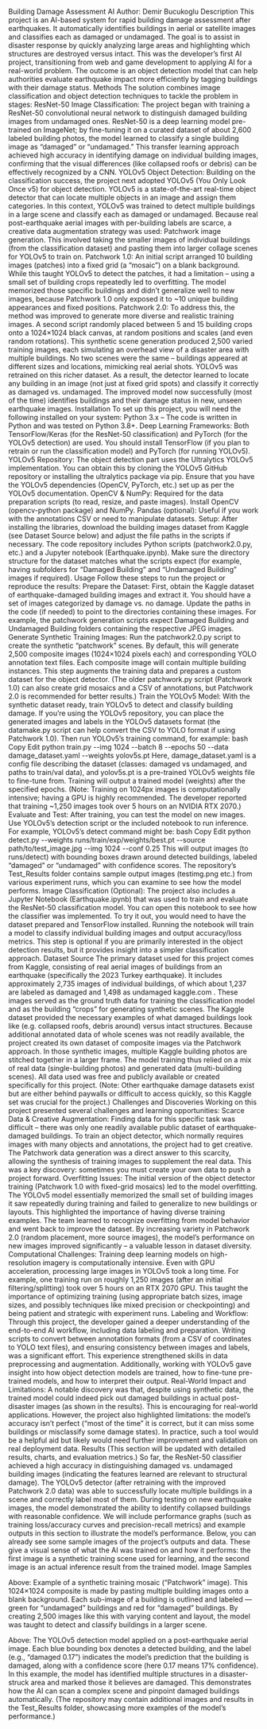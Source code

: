 Building Damage Assessment AI
Author: Demir Bucukoglu
Description
This project is an AI-based system for rapid building damage assessment after earthquakes. It automatically identifies buildings in aerial or satellite images and classifies each as damaged or undamaged. The goal is to assist in disaster response by quickly analyzing large areas and highlighting which structures are destroyed versus intact. This was the developer’s first AI project, transitioning from web and game development to applying AI for a real-world problem. The outcome is an object detection model that can help authorities evaluate earthquake impact more efficiently by tagging buildings with their damage status.
Methods
The solution combines image classification and object detection techniques to tackle the problem in stages:
ResNet-50 Image Classification: The project began with training a ResNet-50 convolutional neural network to distinguish damaged building images from undamaged ones. ResNet-50 is a deep learning model pre-trained on ImageNet; by fine-tuning it on a curated dataset of about 2,600 labeled building photos, the model learned to classify a single building image as “damaged” or “undamaged.” This transfer learning approach achieved high accuracy in identifying damage on individual building images, confirming that the visual differences (like collapsed roofs or debris) can be effectively recognized by a CNN.
YOLOv5 Object Detection: Building on the classification success, the project next adopted YOLOv5 (You Only Look Once v5) for object detection. YOLOv5 is a state-of-the-art real-time object detector that can locate multiple objects in an image and assign them categories. In this context, YOLOv5 was trained to detect multiple buildings in a large scene and classify each as damaged or undamaged. Because real post-earthquake aerial images with per-building labels are scarce, a creative data augmentation strategy was used: Patchwork image generation. This involved taking the smaller images of individual buildings (from the classification dataset) and pasting them into larger collage scenes for YOLOv5 to train on.
Patchwork 1.0: An initial script arranged 10 building images (patches) into a fixed grid (a “mosaic”) on a blank background. While this taught YOLOv5 to detect the patches, it had a limitation – using a small set of building crops repeatedly led to overfitting. The model memorized those specific buildings and didn’t generalize well to new images, because Patchwork 1.0 only exposed it to ~10 unique building appearances and fixed positions.
Patchwork 2.0: To address this, the method was improved to generate more diverse and realistic training images. A second script randomly placed between 5 and 15 building crops onto a 1024×1024 black canvas, at random positions and scales (and even random rotations). This synthetic scene generation produced 2,500 varied training images, each simulating an overhead view of a disaster area with multiple buildings. No two scenes were the same – buildings appeared at different sizes and locations, mimicking real aerial shots. YOLOv5 was retrained on this richer dataset. As a result, the detector learned to locate any building in an image (not just at fixed grid spots) and classify it correctly as damaged vs. undamaged. The improved model now successfully (most of the time) identifies buildings and their damage status in new, unseen earthquake images.
Installation
To set up this project, you will need the following installed on your system:
Python 3.x – The code is written in Python and was tested on Python 3.8+.
Deep Learning Frameworks: Both TensorFlow/Keras (for the ResNet-50 classification) and PyTorch (for the YOLOv5 detection) are used. You should install TensorFlow (if you plan to retrain or run the classification model) and PyTorch (for running YOLOv5).
YOLOv5 Repository: The object detection part uses the Ultralytics YOLOv5 implementation. You can obtain this by cloning the YOLOv5 GitHub repository or installing the ultralytics package via pip. Ensure that you have the YOLOv5 dependencies (OpenCV, PyTorch, etc.) set up as per the YOLOv5 documentation.
OpenCV & NumPy: Required for the data preparation scripts (to read, resize, and paste images). Install OpenCV (opencv-python package) and NumPy.
Pandas (optional): Useful if you work with the annotations CSV or need to manipulate datasets.
Setup: After installing the libraries, download the building images dataset from Kaggle (see Dataset Source below) and adjust the file paths in the scripts if necessary. The code repository includes Python scripts (patchwork2.0.py, etc.) and a Jupyter notebook (Earthquake.ipynb). Make sure the directory structure for the dataset matches what the scripts expect (for example, having subfolders for “Damaged Building” and “Undamaged Building” images if required).
Usage
Follow these steps to run the project or reproduce the results:
Prepare the Dataset: First, obtain the Kaggle dataset of earthquake-damaged building images and extract it. You should have a set of images categorized by damage vs. no damage. Update the paths in the code (if needed) to point to the directories containing these images. For example, the patchwork generation scripts expect Damaged Building and Undamaged Building folders containing the respective JPEG images.
Generate Synthetic Training Images: Run the patchwork2.0.py script to create the synthetic “patchwork” scenes. By default, this will generate 2,500 composite images (1024×1024 pixels each) and corresponding YOLO annotation text files. Each composite image will contain multiple building instances. This step augments the training data and prepares a custom dataset for the object detector. (The older patchwork.py script (Patchwork 1.0) can also create grid mosaics and a CSV of annotations, but Patchwork 2.0 is recommended for better results.)
Train the YOLOv5 Model: With the synthetic dataset ready, train YOLOv5 to detect and classify building damage. If you’re using the YOLOv5 repository, you can place the generated images and labels in the YOLOv5 datasets format (the datamake.py script can help convert the CSV to YOLO format if using Patchwork 1.0). Then run YOLOv5’s training command, for example:
bash
Copy
Edit
python train.py --img 1024 --batch 8 --epochs 50 --data damage_dataset.yaml --weights yolov5s.pt
Here, damage_dataset.yaml is a config file describing the dataset (classes: damaged vs undamaged, and paths to train/val data), and yolov5s.pt is a pre-trained YOLOv5 weights file to fine-tune from. Training will output a trained model (weights) after the specified epochs. (Note: Training on 1024px images is computationally intensive; having a GPU is highly recommended. The developer reported that training ~1,250 images took over 5 hours on an NVIDIA RTX 2070.)
Evaluate and Test: After training, you can test the model on new images. Use YOLOv5’s detection script or the included notebook to run inference. For example, YOLOv5’s detect command might be:
bash
Copy
Edit
python detect.py --weights runs/train/exp/weights/best.pt --source path/to/test_image.jpg --img 1024 --conf 0.25
This will output images (to runs/detect) with bounding boxes drawn around detected buildings, labeled “damaged” or “undamaged” with confidence scores. The repository’s Test_Results folder contains sample output images (testimg.png etc.) from various experiment runs, which you can examine to see how the model performs.
Image Classification (Optional): The project also includes a Jupyter Notebook (Earthquake.ipynb) that was used to train and evaluate the ResNet-50 classification model. You can open this notebook to see how the classifier was implemented. To try it out, you would need to have the dataset prepared and TensorFlow installed. Running the notebook will train a model to classify individual building images and output accuracy/loss metrics. This step is optional if you are primarily interested in the object detection results, but it provides insight into a simpler classification approach.
Dataset Source
The primary dataset used for this project comes from Kaggle, consisting of real aerial images of buildings from an earthquake (specifically the 2023 Turkey earthquake). It includes approximately 2,735 images of individual buildings, of which about 1,237 are labeled as damaged and 1,498 as undamaged​
kaggle.com
. These images served as the ground truth data for training the classification model and as the building “crops” for generating synthetic scenes. The Kaggle dataset provided the necessary examples of what damaged buildings look like (e.g. collapsed roofs, debris around) versus intact structures. Because additional annotated data of whole scenes was not readily available, the project created its own dataset of composite images via the Patchwork approach. In those synthetic images, multiple Kaggle building photos are stitched together in a larger frame. The model training thus relied on a mix of real data (single-building photos) and generated data (multi-building scenes). All data used was free and publicly available or created specifically for this project. (Note: Other earthquake damage datasets exist but are either behind paywalls or difficult to access quickly, so this Kaggle set was crucial for the project.)
Challenges and Discoveries
Working on this project presented several challenges and learning opportunities:
Scarce Data & Creative Augmentation: Finding data for this specific task was difficult – there was only one readily available public dataset of earthquake-damaged buildings. To train an object detector, which normally requires images with many objects and annotations, the project had to get creative. The Patchwork data generation was a direct answer to this scarcity, allowing the synthesis of training images to supplement the real data. This was a key discovery: sometimes you must create your own data to push a project forward.
Overfitting Issues: The initial version of the object detector training (Patchwork 1.0 with fixed-grid mosaics) led to the model overfitting. The YOLOv5 model essentially memorized the small set of building images it saw repeatedly during training and failed to generalize to new buildings or layouts. This highlighted the importance of having diverse training examples. The team learned to recognize overfitting from model behavior and went back to improve the dataset. By increasing variety in Patchwork 2.0 (random placement, more source images), the model’s performance on new images improved significantly – a valuable lesson in dataset diversity.
Computational Challenges: Training deep learning models on high-resolution imagery is computationally intensive. Even with GPU acceleration, processing large images in YOLOv5 took a long time. For example, one training run on roughly 1,250 images (after an initial filtering/splitting) took over 5 hours on an RTX 2070 GPU. This taught the importance of optimizing training (using appropriate batch sizes, image sizes, and possibly techniques like mixed precision or checkpointing) and being patient and strategic with experiment runs.
Labeling and Workflow: Through this project, the developer gained a deeper understanding of the end-to-end AI workflow, including data labeling and preparation. Writing scripts to convert between annotation formats (from a CSV of coordinates to YOLO text files), and ensuring consistency between images and labels, was a significant effort. This experience strengthened skills in data preprocessing and augmentation. Additionally, working with YOLOv5 gave insight into how object detection models are trained, how to fine-tune pre-trained models, and how to interpret their output.
Real-World Impact and Limitations: A notable discovery was that, despite using synthetic data, the trained model could indeed pick out damaged buildings in actual post-disaster images (as shown in the results). This is encouraging for real-world applications. However, the project also highlighted limitations: the model’s accuracy isn’t perfect (“most of the time” it is correct, but it can miss some buildings or misclassify some damage states). In practice, such a tool would be a helpful aid but likely would need further improvement and validation on real deployment data.
Results
(This section will be updated with detailed results, charts, and evaluation metrics.) So far, the ResNet-50 classifier achieved a high accuracy in distinguishing damaged vs. undamaged building images (indicating the features learned are relevant to structural damage). The YOLOv5 detector (after retraining with the improved Patchwork 2.0 data) was able to successfully locate multiple buildings in a scene and correctly label most of them. During testing on new earthquake images, the model demonstrated the ability to identify collapsed buildings with reasonable confidence. We will include performance graphs (such as training loss/accuracy curves and precision-recall metrics) and example outputs in this section to illustrate the model’s performance. Below, you can already see some sample images of the project’s outputs and data. These give a visual sense of what the AI was trained on and how it performs: the first image is a synthetic training scene used for learning, and the second image is an actual inference result from the trained model.
Image Samples


Above: Example of a synthetic training mosaic (“Patchwork” image). This 1024×1024 composite is made by pasting multiple building images onto a blank background. Each sub-image of a building is outlined and labeled — green for “undamaged” buildings and red for “damaged” buildings. By creating 2,500 images like this with varying content and layout, the model was taught to detect and classify buildings in a larger scene. 

Above: The YOLOv5 detection model applied on a post-earthquake aerial image. Each blue bounding box denotes a detected building, and the label (e.g., “damaged 0.17”) indicates the model’s prediction that the building is damaged, along with a confidence score (here 0.17 means 17% confidence). In this example, the model has identified multiple structures in a disaster-struck area and marked those it believes are damaged. This demonstrates how the AI can scan a complex scene and pinpoint damaged buildings automatically. (The repository may contain additional images and results in the Test_Results folder, showcasing more examples of the model’s performance.)
